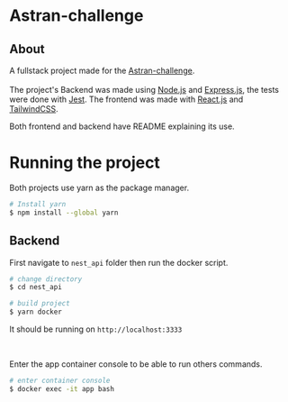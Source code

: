 # Astran-challenge

## About

A fullstack project made for the [Astran-challenge](https://github.com/Astransat/Desafio-Astran).
<br><br>
The project's Backend was made using [Node.js](https://nodejs.org/en/) and [Express.js](https://expressjs.com/), the tests were done with [Jest](https://jestjs.io/). The frontend was made with [React.js](https://reactjs.org/) and [TailwindCSS](https://tailwindui.com/).

Both frontend and backend have README explaining its use.

# Running the project

Both projects use yarn as the package manager.

```bash
# Install yarn
$ npm install --global yarn
```

## Backend

First navigate to `nest_api` folder then run the docker script.

```bash
# change directory
$ cd nest_api

# build project
$ yarn docker
```

It should be running on `http://localhost:3333`

<br>

Enter the app container console to be able to run others commands.

```bash
# enter container console
$ docker exec -it app bash
```